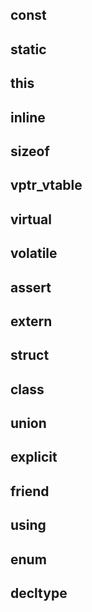 ## const

## static

## this

## inline

## sizeof

## vptr_vtable

## virtual

## volatile

## assert

## extern

## struct

## class

## union

## explicit

## friend

## using

## enum

## decltype
